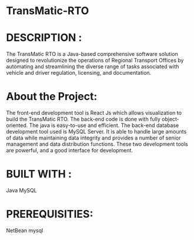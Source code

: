 # TransMatic-RTO
# DESCRIPTION :
The TransMatic RTO is a Java-based comprehensive software solution designed to revolutionize the operations of Regional Transport Offices by automating and streamlining the diverse range of tasks associated with vehicle and driver regulation, licensing, and documentation.
# About the Project:
The front-end development tool is React Js which allows visualization to build the TransMatic RTO. The back-end code is done with fully object-oriented. The java is easy-to-use and efficient. The back-end database development tool used is MySQL Server. It is able to handle large amounts of data while maintaining data integrity and provides a number of senior management and data distribution functions. These two development tools are powerful, and a good interface for development.
# BUILT WITH :
Java
MySQL
# PREREQUISITIES:
NetBean
mysql
